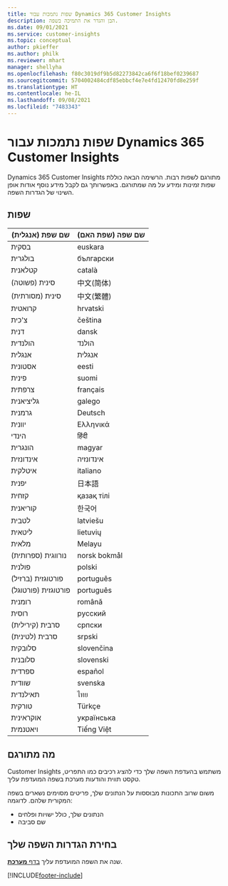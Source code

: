 ```yaml
---
title: שפות נתמכות עבור Dynamics 365 Customer Insights
description: הבן והגדר את התמיכה בשפה.
ms.date: 09/01/2021
ms.service: customer-insights
ms.topic: conceptual
author: pkieffer
ms.author: philk
ms.reviewer: mhart
manager: shellyha
ms.openlocfilehash: f80c3019df9b5d82273842ca6f6f18bef0239687
ms.sourcegitcommit: 5704002484cdf85ebbcf4e7e4fd12470fd8e259f
ms.translationtype: HT
ms.contentlocale: he-IL
ms.lasthandoff: 09/08/2021
ms.locfileid: "7483343"
---
```

# <a name="supported-languages-for-dynamics-365-customer-insights"></a>שפות נתמכות עבור Dynamics 365 Customer Insights

Dynamics 365 Customer Insights מתורגם לשפות רבות. הרשימה הבאה כוללת שפות זמינות ומידע על מה שמתורגם. באפשרותך גם לקבל מידע נוסף אודות אופן השינוי של הגדרות השפה. 

## <a name="languages"></a>שפות

| שם שפת (אנגלית)|  שם שפה (שפת האם) |
| ------------- | ------------- |
| בסקית | euskara |
| בולגרית | български |
| קטלאנית‬‬ | català |
| סינית (פשוטה) | 中文(简体) |
| סינית (מסורתית) | 中文(繁體) |
| קרואטית | hrvatski |
| צ'כית | čeština |
| דנית | dansk |
| הולנדית | הולנד |
| אנגלית | אנגלית |
| אסטונית | eesti |
| פינית | suomi |
| צרפתית | français |
| גליציאנית | galego |
| גרמנית | Deutsch |
| יוונית | Ελληνικά |
| הינדי | हिंदी |
| הונגרית | magyar |
| אינדונזית | אינדונזיה |
| איטלקית | italiano |
| יפנית | 日本語 |
| קזחית | қазақ тілі |
| קוריאנית | 한국어 |
| לטבית | latviešu |
| ליטאית | lietuvių |
| מלאית | Melayu |
| נורווגית (ספרותית) | norsk bokmål |
| פולנית | polski |
| פורטוגזית (ברזיל) | português |
| פורטוגזית (פורטוגל) | português |
| רומנית | română |
| רוסית | pусский |
| סרבית (קירילית) | српски |
| סרבית (לטינית) | srpski |
| סלובקית | slovenčina |
| סלובנית | slovenski |
| ספרדית | español |
| שוודית | svenska |
| תאילנדית | ไทย |
| טורקית | Türkçe |
| אוקראינית | українська |
| ויאטנמית | Tiếng Việt |

## <a name="whats-translated"></a>מה מתורגם

Customer Insights משתמש בהעדפת השפה שלך כדי להציג רכיבים כמו התפריט, טקסט תווית והודעות מערכת בשפה המועדפת עליך.

משום שרוב התכונות מבוססות על הנתונים שלך, פריטים מסוימים נשארים בשפה המקורית שלהם. לדוגמה:

- הנתונים שלך, כולל ישויות ופלחים
- שם סביבה

## <a name="choose-your-language-settings"></a>בחירת הגדרות השפה שלך  

שנה את השפה המועדפת עליך [בדף **מערכת**](system.md).


[!INCLUDE[footer-include](../includes/footer-banner.md)]